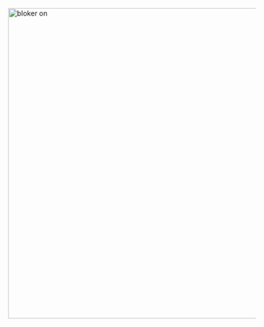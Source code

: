<img width="1096" height="632" alt="bloker on" src="https://github.com/user-attachments/assets/40654a4e-a278-454a-b525-dc819026d63d" />
